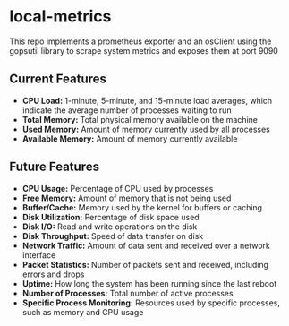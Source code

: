 # local-metrics
 
This repo implements a prometheus exporter and an osClient using the gopsutil library to scrape system metrics and exposes them at port 9090  

## Current Features 
- **CPU Load:** 1-minute, 5-minute, and 15-minute load averages, which indicate the average number of processes waiting to run
- **Total Memory:** Total physical memory available on the machine
- **Used Memory:** Amount of memory currently used by all processes
- **Available Memory:** Amount of memory currently available


## Future Features
- **CPU Usage:** Percentage of CPU used by processes
- **Free Memory:** Amount of memory that is not being used
- **Buffer/Cache:** Memory used by the kernel for buffers or caching
- **Disk Utilization:** Percentage of disk space used
- **Disk I/O:** Read and write operations on the disk
- **Disk Throughput:** Speed of data transfer on disk
- **Network Traffic:** Amount of data sent and received over a network interface
- **Packet Statistics:** Number of packets sent and received, including errors and drops
- **Uptime:** How long the system has been running since the last reboot
- **Number of Processes:** Total number of active processes
- **Specific Process Monitoring:** Resources used by specific processes, such as memory and CPU usage
